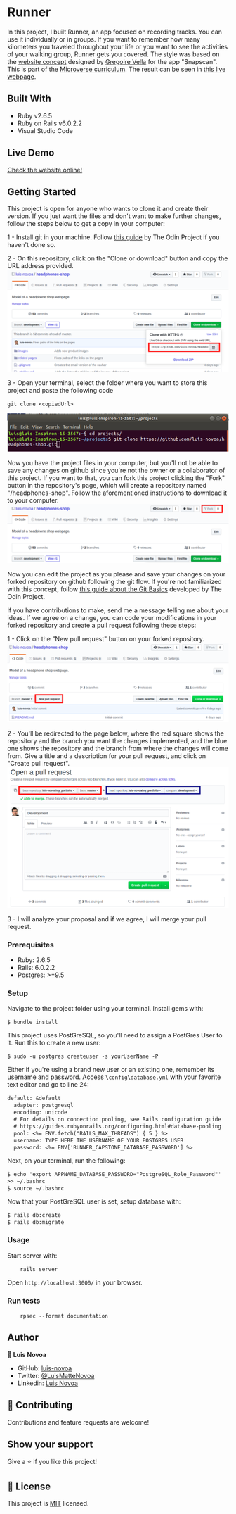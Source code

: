 # Runner

In this project, I built Runner, an app focused on recording tracks. You can use it individually or in groups. If you want to remember how many kilometers you traveled throughout your life or you want to see the activities of your walking group, Runner gets you covered.  The style was based on the [website concept](https://www.behance.net/gallery/19759151/Snapscan-iOs-design-and-branding) designed by [Gregoire Vella](https://www.behance.net/gregoirevella) for the app "Snapscan".  This is part of the [Microverse curriculum](https://www.microverse.org/#world-class-curriculum). The result can be seen in [this live webpage](https://runnerln.herokuapp.com/).

## Built With

- Ruby v2.6.5
- Ruby on Rails v6.0.2.2
- Visual Studio Code

## Live Demo

[Check the website online!](https://runnerln.herokuapp.com/)

## Getting Started

This project is open for anyone who wants to clone it and create their version. If you just want the files and don't want to make further changes, follow the steps below to get a copy in your computer:

1 - Install git in your machine. Follow [this guide](https://www.theodinproject.com/courses/web-development-101/lessons/setting-up-git) by The Odin Project if you haven't done so.

2 - On this repository, click on the "Clone or download" button and copy the URL address provided.
![Clone or Download button expanded](./app/assets/readme-imgs/step1.png)

3 - Open your terminal, select the folder where you want to store this project and paste the following code
```
git clone <copiedUrl>
```
![Terminal with the required code](./app/assets/readme-imgs/step2.png)

Now you have the project files in your computer, but you'll not be able to save any changes on github since you're not the owner or a collaborator of this project. If you want to that, you can fork this project clicking the "Fork" button in the repository's page, which will create a repository named "<yourUserName>/headphones-shop". Follow the aforementioned instructions to download it to your computer.
![Fork button highlight](./app/assets/readme-imgs/step3.png)

Now you can edit the project as you please and save your changes on your forked repository on github following the git flow. If you're not familiarized with this concept, follow [this guide about the Git Basics](https://www.theodinproject.com/courses/web-development-101/lessons/git-basics) developed by The Odin Project.

If you have contributions to make, send me a message telling me about your ideas. If we agree on a change, you can code your modifications in your forked repository and create a pull request following these steps:

1 - Click on the "New pull request" button on your forked repository.
![New pull request button highlight](./app/assets/readme-imgs/step4.png)

2 - You'll be redirected to the page below, where the red square shows the repository and the branch you want the changes implemented, and the blue one shows the repository and the branch from where the changes will come from. Give a title and a description for your pull request, and click on "Create pull request".
![New pull request page](./app/assets/readme-imgs/step5.png)

3 - I will analyze your proposal and if we agree, I will merge your pull request.

### Prerequisites

- Ruby: 2.6.5
- Rails: 6.0.2.2
- Postgres: >=9.5

### Setup

Navigate to the project folder using your terminal.
Install gems with:

```
$ bundle install
```
This project uses PostGreSQL, so you'll need to assign a PostGres User to it. Run this to create a new user:

```
$ sudo -u postgres createuser -s yourUserName -P
```

Either if you're using a brand new user or an existing one, remember its username and password. Access `\config\database.yml` with your favorite text editor and go to line 24:

```
default: &default
  adapter: postgresql
  encoding: unicode
  # For details on connection pooling, see Rails configuration guide
  # https://guides.rubyonrails.org/configuring.html#database-pooling
  pool: <%= ENV.fetch("RAILS_MAX_THREADS") { 5 } %>
  username: TYPE HERE THE USERNAME OF YOUR POSTGRES USER
  password: <%= ENV['RUNNER_CAPSTONE_DATABASE_PASSWORD'] %>
```

Next, on your terminal, run the following:

```
$ echo 'export APPNAME_DATABASE_PASSWORD="PostgreSQL_Role_Password"' >> ~/.bashrc
$ source ~/.bashrc
```

Now that your PostGreSQL user is set, setup database with:

```
$ rails db:create
$ rails db:migrate
```

### Usage

Start server with:

```
    rails server
```

Open `http://localhost:3000/` in your browser.

### Run tests

```
    rpsec --format documentation
```

## Author

👤 **Luis Novoa**

- GitHub: [luis-novoa](https://github.com/luis-novoa)
- Twitter: [@LuisMatteNovoa](https://twitter.com/LuisMatteNovoa)
- Linkedin: [Luis Novoa](https://www.linkedin.com/in/luismattenovoa/)

## 🤝 Contributing

Contributions and feature requests are welcome!

## Show your support

Give a ⭐️ if you like this project!

## 📝 License

This project is [MIT](./LICENSE) licensed.

